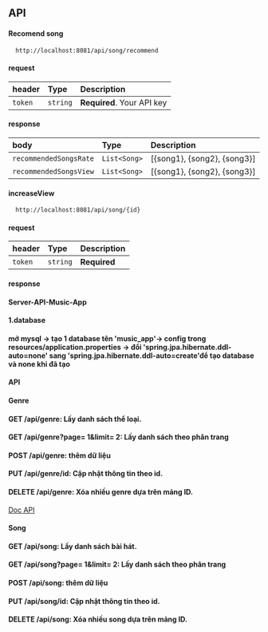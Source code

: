 
## API

#### Recomend song

```http
  http://localhost:8081/api/song/recommend
```
#### request

| header | Type     | Description                |
| :-------- | :------- | :------------------------- |
| `token` | `string` | **Required**. Your API key |

#### response
| body | Type     | Description                |
| :-------- | :------- | :------------------------- |
| `recommendedSongsRate` | `List<Song>` | [{song1}, {song2}, {song3}] |
| `recommendedSongsView` | `List<Song>` | [{song1}, {song2}, {song3}] |

#### increaseView

```http
  http://localhost:8081/api/song/{id}
```
#### request
| header | Type     | Description                       |
| :-------- | :------- | :-------------------------------- |
| `token`      | `string` | **Required** |

#### response



 
 #### Server-API-Music-App

#### 1.database

#### mở mysql -> tạo 1 database tên 'music_app'-> config trong resources/application.properties -> đổi 'spring.jpa.hibernate.ddl-auto=none' sang 'spring.jpa.hibernate.ddl-auto=create'để tạo database và none khi đã tạo

#### API
#### Genre
#### GET /api/genre: Lấy danh sách thể loại.
#### GET /api/genre?page= 1&limit= 2: Lấy danh sách theo phân trang
#### POST /api/genre: thêm dữ liệu
#### PUT /api/genre/id: Cập nhật thông tin theo id.
#### DELETE /api/genre: Xóa nhiều genre dựa trên mảng ID.
[Doc API](https://docs.google.com/document/d/1-_9_M78e4PWEmv-6XJbai7f_JmMI1DaOv4NGQ_jam7U/edit?usp=sharing)
#### Song
#### GET /api/song: Lấy danh sách bài hát.
#### GET /api/song?page= 1&limit= 2: Lấy danh sách theo phân trang
#### POST /api/song: thêm dữ liệu
#### PUT /api/song/id: Cập nhật thông tin theo id.
#### DELETE /api/song: Xóa nhiều song dựa trên mảng ID.

